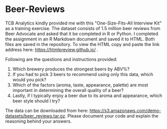 # Beer-Reviews

TCB Analytics kindly provided me with this "One-Size-Fits-All Interview Kit" as a training exercise. The dataset consists of 1.5 million beer reviews from Beer Advocate and asked that it be completed in R or Python. I completed the assignment in an R Markdown document and saved it to HTML. Both files are saved in the repository. To view the HTML copy and paste the link address here: https://htmlpreview.github.io/ .

Following are the questions and instructions provided: 

1.	Which brewery produces the strongest beers by ABV%?
2.	If you had to pick 3 beers to recommend using only this data, which would you pick?
3.	Which of the factors (aroma, taste, appearance, palette) are most important in determining the overall quality of a beer?
4.	Lastly, if I typically enjoy a beer due to its aroma and appearance, which beer style should I try?

The data can be downloaded from here: https://s3.amazonaws.com/demo-datasets/beer_reviews.tar.gz. Please document your code 
and explain the reasoning behind your answers.
